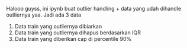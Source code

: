 Halooo guyss, ini ipynb buat outlier handling + data yang udah dihandle outliernya yaa. Jadi ada 3 data

1. Data train yang outliernya dibiarkan
2. Data train yang outliernya dihapus berdasarkan IQR
3. Data train yang diberikan cap di percentile 90%
